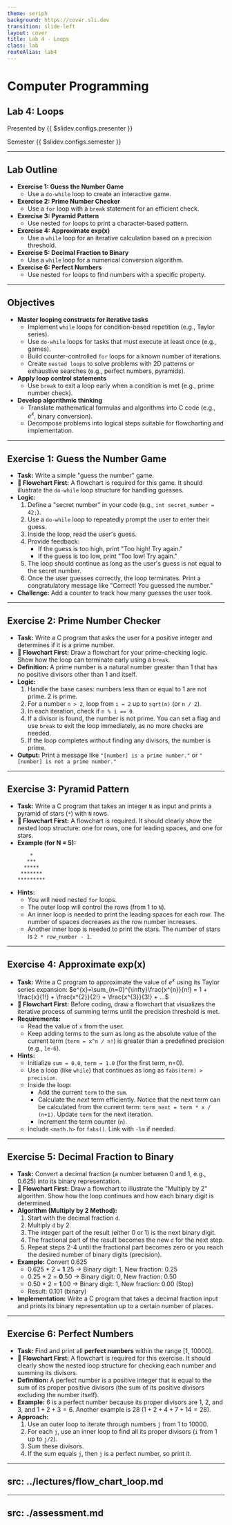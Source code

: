 ```yaml
---
theme: seriph
background: https://cover.sli.dev
transition: slide-left
layout: cover
title: Lab 4 - Loops
class: lab
routeAlias: lab4
---
```


# Computer Programming
## Lab 4: Loops

Presented by {{ $slidev.configs.presenter }}

Semester {{ $slidev.configs.semester }}

---

## Lab Outline

* **Exercise 1: Guess the Number Game**
    * Use a `do-while` loop to create an interactive game.
* **Exercise 2: Prime Number Checker**
    * Use a `for` loop with a `break` statement for an efficient check.
* **Exercise 3: Pyramid Pattern**
    * Use nested `for` loops to print a character-based pattern.
* **Exercise 4: Approximate exp(x)**
    * Use a `while` loop for an iterative calculation based on a precision threshold.
* **Exercise 5: Decimal Fraction to Binary**
    * Use a `while` loop for a numerical conversion algorithm.
* **Exercise 6: Perfect Numbers**
    * Use nested `for` loops to find numbers with a specific property.

---

## Objectives

* **Master looping constructs for iterative tasks**
    * Implement `while` loops for condition-based repetition (e.g., Taylor series).
    * Use `do-while` loops for tasks that must execute at least once (e.g., games).
    * Build counter-controlled `for` loops for a known number of iterations.
    * Create `nested loops` to solve problems with 2D patterns or exhaustive searches (e.g., perfect numbers, pyramids).
* **Apply loop control statements**
    * Use `break` to exit a loop early when a condition is met (e.g., prime number check).
* **Develop algorithmic thinking**
    * Translate mathematical formulas and algorithms into C code (e.g., $e^x$, binary conversion).
    * Decompose problems into logical steps suitable for flowcharting and implementation.

---

## Exercise 1: Guess the Number Game

* **Task:** Write a simple "guess the number" game.
* **📝 Flowchart First:** A flowchart is required for this game. It should illustrate the `do-while` loop structure for handling guesses.
* **Logic:**
    1.  Define a "secret number" in your code (e.g., `int secret_number = 42;`).
    2.  Use a `do-while` loop to repeatedly prompt the user to enter their guess.
    3.  Inside the loop, read the user's guess.
    4.  Provide feedback:
        * If the guess is too high, print "Too high! Try again."
        * If the guess is too low, print "Too low! Try again."
    5.  The loop should continue as long as the user's guess is not equal to the secret number.
    6.  Once the user guesses correctly, the loop terminates. Print a congratulatory message like "Correct! You guessed the number."
* **Challenge:** Add a counter to track how many guesses the user took.

---

## Exercise 2: Prime Number Checker

* **Task:** Write a C program that asks the user for a positive integer and determines if it is a prime number.
* **📝 Flowchart First:** Draw a flowchart for your prime-checking logic. Show how the loop can terminate early using a `break`.
* **Definition:** A prime number is a natural number greater than 1 that has no positive divisors other than 1 and itself.
* **Logic:**
    1. Handle the base cases: numbers less than or equal to 1 are not prime. 2 is prime.
    2. For a number `n > 2`, loop from `i = 2` up to `sqrt(n)` (or `n / 2`).
    3. In each iteration, check if `n % i == 0`.
    4. If a divisor is found, the number is not prime. You can set a flag and use `break` to exit the loop immediately, as no more checks are needed.
    5. If the loop completes without finding any divisors, the number is prime.
* **Output:** Print a message like `"[number] is a prime number."` or `"[number] is not a prime number."`

---

## Exercise 3: Pyramid Pattern

* **Task:** Write a C program that takes an integer `N` as input and prints a pyramid of stars (`*`) with `N` rows.
* **📝 Flowchart First:** A flowchart is required. It should clearly show the nested loop structure: one for rows, one for leading spaces, and one for stars.
* **Example (for N = 5):**
    ```
        *
       ***
      *****
     *******
    *********
    ```
* **Hints:**
    * You will need nested `for` loops.
    * The outer loop will control the rows (from 1 to `N`).
    * An inner loop is needed to print the leading spaces for each row. The number of spaces decreases as the row number increases.
    * Another inner loop is needed to print the stars. The number of stars is `2 * row_number - 1`.

---

## Exercise 4: Approximate exp(x)

<Transform scale="0.8">

* **Task:** Write a C program to approximate the value of $e^x$ using its Taylor series expansion:
  $e^{x}=\sum_{n=0}^{\infty}\frac{x^{n}}{n!} = 1 + \frac{x}{1!} + \frac{x^{2}}{2!} + \frac{x^{3}}{3!} + ...$
* **📝 Flowchart First:** Before coding, draw a flowchart that visualizes the iterative process of summing terms until the precision threshold is met.
* **Requirements:**
    * Read the value of `x` from the user.
    * Keep adding terms to the sum as long as the absolute value of the current term (`term = x^n / n!`) is greater than a predefined precision (e.g., `1e-6`).
* **Hints:**
    * Initialize `sum = 0.0`, `term = 1.0` (for the first term, n=0).
    * Use a loop (like `while`) that continues as long as `fabs(term) > precision`.
    * Inside the loop:
        * Add the current `term` to the `sum`.
        * Calculate the *next* term efficiently. Notice that the next term can be calculated from the current term: `term_next = term * x / (n+1)`. Update `term` for the next iteration.
        * Increment the term counter (`n`).
    * Include `<math.h>` for `fabs()`. Link with `-lm` if needed.

</Transform>

---

## Exercise 5: Decimal Fraction to Binary

<Transform scale="0.8">

* **Task:** Convert a decimal fraction (a number between 0 and 1, e.g., 0.625) into its binary representation.
* **📝 Flowchart First:** Draw a flowchart to illustrate the "Multiply by 2" algorithm. Show how the loop continues and how each binary digit is determined.
* **Algorithm (Multiply by 2 Method):**
    1. Start with the decimal fraction `d`.
    2. Multiply `d` by 2.
    3. The integer part of the result (either 0 or 1) is the next binary digit.
    4. The fractional part of the result becomes the new `d` for the next step.
    5. Repeat steps 2-4 until the fractional part becomes zero or you reach the desired number of binary digits (precision).
* **Example:** Convert 0.625
    * 0.625 * 2 = **1**.25 -> Binary digit: 1, New fraction: 0.25
    * 0.25 * 2 = **0**.50 -> Binary digit: 0, New fraction: 0.50
    * 0.50 * 2 = **1**.00 -> Binary digit: 1, New fraction: 0.00 (Stop)
    * Result: 0.101 (binary)
* **Implementation:** Write a C program that takes a decimal fraction input and prints its binary representation up to a certain number of places.

</Transform>

---

## Exercise 6: Perfect Numbers

* **Task:** Find and print all **perfect numbers** within the range [1, 10000].
* **📝 Flowchart First:** A flowchart is required for this exercise. It should clearly show the nested loop structure for checking each number and summing its divisors.
* **Definition:** A perfect number is a positive integer that is equal to the sum of its proper positive divisors (the sum of its positive divisors excluding the number itself).
* **Example:** 6 is a perfect number because its proper divisors are 1, 2, and 3, and $1 + 2 + 3 = 6$. Another example is 28 ($1 + 2 + 4 + 7 + 14 = 28$).
* **Approach:**
    1. Use an outer loop to iterate through numbers `j` from 1 to 10000.
    2. For each `j`, use an inner loop to find all its proper divisors (`i` from 1 up to `j/2`).
    3. Sum these divisors.
    4. If the sum equals `j`, then `j` is a perfect number, so print it.

---
src: ../lectures/flow_chart_loop.md
---
---
src: ./assessment.md
---
